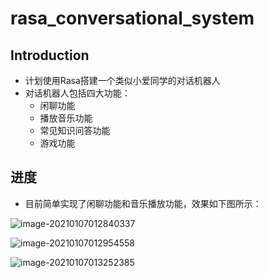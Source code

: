 # rasa_conversational_system

## Introduction
- 计划使用Rasa搭建一个类似小爱同学的对话机器人
- 对话机器人包括四大功能：
    - 闲聊功能
    - 播放音乐功能
    - 常见知识问答功能
    - 游戏功能

## 进度
- 目前简单实现了闲聊功能和音乐播放功能，效果如下图所示：

![image-20210107012840337](https://tva1.sinaimg.cn/large/008eGmZEgy1gmehnm7c3lj310o0qomzl.jpg)

![image-20210107012954558](https://tva1.sinaimg.cn/large/008eGmZEgy1gmehoufg64j30vm0u077a.jpg)

![image-20210107013252385](https://tva1.sinaimg.cn/large/008eGmZEgy1gmehry0hm1j31ot0u0dop.jpg)



